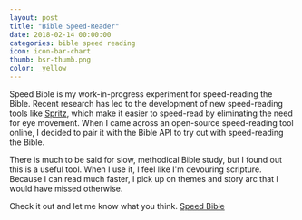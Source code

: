 ```yaml
---
layout: post
title: "Bible Speed-Reader"
date: 2018-02-14 00:00:00
categories: bible speed reading
icon: icon-bar-chart
thumb: bsr-thumb.png
color: _yellow 
---
```

Speed Bible is my work-in-progress experiment for speed-reading the Bible. Recent research has led to the development of new speed-reading tools like [Spritz](http://spritzinc.com/), which make it easier to speed-read by eliminating the need for eye movement. When I came across an open-source speed-reading tool online, I decided to pair it with the Bible API to try out with speed-reading the Bible.

There is much to be said for slow, methodical Bible study, but I found out this is a useful tool. When I use it, I feel like I'm devouring scripture. Because I can read much faster, I pick up on themes and story arc that I would have missed otherwise. 

Check it out and let me know what you think. [Speed Bible](https://speed-bible.appspot.com)
